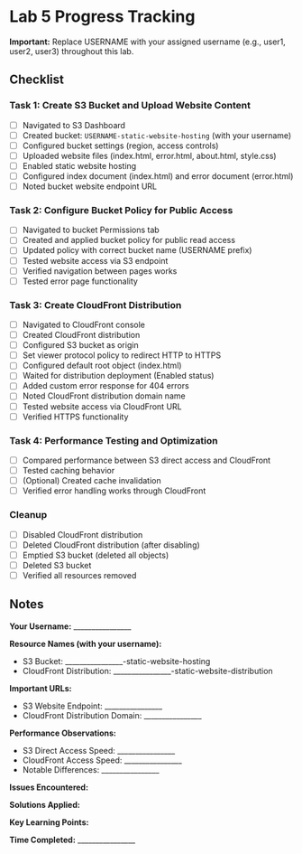 # Lab 5 Progress Tracking

**Important:** Replace USERNAME with your assigned username (e.g., user1, user2, user3) throughout this lab.

## Checklist

### Task 1: Create S3 Bucket and Upload Website Content
- [ ] Navigated to S3 Dashboard
- [ ] Created bucket: `USERNAME-static-website-hosting` (with your username)
- [ ] Configured bucket settings (region, access controls)
- [ ] Uploaded website files (index.html, error.html, about.html, style.css)
- [ ] Enabled static website hosting
- [ ] Configured index document (index.html) and error document (error.html)
- [ ] Noted bucket website endpoint URL

### Task 2: Configure Bucket Policy for Public Access
- [ ] Navigated to bucket Permissions tab
- [ ] Created and applied bucket policy for public read access
- [ ] Updated policy with correct bucket name (USERNAME prefix)
- [ ] Tested website access via S3 endpoint
- [ ] Verified navigation between pages works
- [ ] Tested error page functionality

### Task 3: Create CloudFront Distribution
- [ ] Navigated to CloudFront console
- [ ] Created CloudFront distribution
- [ ] Configured S3 bucket as origin
- [ ] Set viewer protocol policy to redirect HTTP to HTTPS
- [ ] Configured default root object (index.html)
- [ ] Waited for distribution deployment (Enabled status)
- [ ] Added custom error response for 404 errors
- [ ] Noted CloudFront distribution domain name
- [ ] Tested website access via CloudFront URL
- [ ] Verified HTTPS functionality

### Task 4: Performance Testing and Optimization
- [ ] Compared performance between S3 direct access and CloudFront
- [ ] Tested caching behavior
- [ ] (Optional) Created cache invalidation
- [ ] Verified error handling works through CloudFront

### Cleanup
- [ ] Disabled CloudFront distribution
- [ ] Deleted CloudFront distribution (after disabling)
- [ ] Emptied S3 bucket (deleted all objects)
- [ ] Deleted S3 bucket
- [ ] Verified all resources removed

## Notes

**Your Username:** ________________

**Resource Names (with your username):**
- S3 Bucket: ________________-static-website-hosting
- CloudFront Distribution: ________________-static-website-distribution

**Important URLs:**
- S3 Website Endpoint: ________________
- CloudFront Distribution Domain: ________________

**Performance Observations:**
- S3 Direct Access Speed: ________________
- CloudFront Access Speed: ________________
- Notable Differences: ________________

**Issues Encountered:**


**Solutions Applied:**


**Key Learning Points:**


**Time Completed:** ________________

